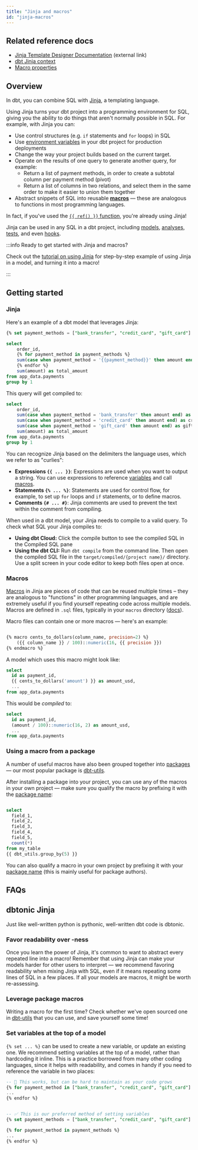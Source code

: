 ```yaml
---
title: "Jinja and macros"
id: "jinja-macros"
---
```


## Related reference docs
* [Jinja Template Designer Documentation](https://jinja.palletsprojects.com/page/templates/) (external link)
* [dbt Jinja context](/reference/dbt-jinja-functions)
* [Macro properties](macro-properties)

## Overview
In dbt, you can combine SQL with [Jinja](https://jinja.palletsprojects.com), a templating language.

Using Jinja turns your dbt project into a programming environment for SQL, giving you the ability to do things that aren't normally possible in SQL. For example, with Jinja you can:
* Use control structures (e.g. `if` statements and `for` loops) in SQL
* Use [environment variables](env_var) in your dbt project for production deployments
* Change the way your project builds based on the current target.
* Operate on the results of one query to generate another query, for example:
  * Return a list of payment methods, in order to create a subtotal column per payment method (pivot)
  * Return a list of columns in two relations, and select them in the same order to make it easier to union them together
* Abstract snippets of SQL into reusable [**macros**](#macros) — these are analogous to functions in most programming languages.

In fact, if you've used the [`{{ ref() }}` function](ref), you're already using Jinja!


Jinja can be used in any SQL in a dbt project, including [models](/docs/build/sql-models), [analyses](analyses), [tests](building-a-dbt-project/tests), and even [hooks](hooks-operations).



:::info Ready to get started with Jinja and macros?

Check out the [tutorial on using Jinja](using-jinja) for step-by-step example of using Jinja in a model, and turning it into a macro!

:::

## Getting started
### Jinja
Here's an example of a dbt model that leverages Jinja:

<File name='/models/order_payment_method_amounts.sql'>

```sql
{% set payment_methods = ["bank_transfer", "credit_card", "gift_card"] %}

select
    order_id,
    {% for payment_method in payment_methods %}
    sum(case when payment_method = '{{payment_method}}' then amount end) as {{payment_method}}_amount,
    {% endfor %}
    sum(amount) as total_amount
from app_data.payments
group by 1
```

</File>

This query will get compiled to:

<File name='/models/order_payment_method_amounts.sql'>

```sql
select
    order_id,
    sum(case when payment_method = 'bank_transfer' then amount end) as bank_transfer_amount,
    sum(case when payment_method = 'credit_card' then amount end) as credit_card_amount,
    sum(case when payment_method = 'gift_card' then amount end) as gift_card_amount,
    sum(amount) as total_amount
from app_data.payments
group by 1
```

</File>

You can recognize Jinja based on the delimiters the language uses, which we refer to as "curlies":
- **Expressions `{{ ... }}`**: Expressions are used when you want to output a string. You can use expressions to reference [variables](var) and call [macros](jinja-macros#macros).
- **Statements `{% ... %}`**: Statements are used for control flow, for example, to set up `for` loops and `if` statements, or to define macros.
-  **Comments `{# ... #}`**: Jinja comments are used to prevent the text within the comment from compiling.

When used in a dbt model, your Jinja needs to compile to a valid query. To check what SQL your Jinja compiles to:
* **Using dbt Cloud:** Click the compile button to see the compiled SQL in the Compiled SQL pane
* **Using the dbt CLI:** Run `dbt compile` from the command line. Then open the compiled SQL file in the `target/compiled/{project name}/` directory. Use a split screen in your code editor to keep both files open at once.

### Macros
[Macros](jinja-macros#macros) in Jinja are pieces of code that can be reused multiple times – they are analogous to "functions" in other programming languages, and are extremely useful if you find yourself repeating code across multiple models. Macros are defined in `.sql` files, typically in your `macros` directory ([docs](macro-paths)).

Macro files can contain one or more macros — here's an example:

<File name='macros/cents_to_dollars.sql'>

```sql

{% macro cents_to_dollars(column_name, precision=2) %}
    ({{ column_name }} / 100)::numeric(16, {{ precision }})
{% endmacro %}

```

</File>

A model which uses this macro might look like:

<File name='models/stg_payments.sql'>

```sql
select
  id as payment_id,
  {{ cents_to_dollars('amount') }} as amount_usd,
  ...
from app_data.payments

```

</File>

This would be _compiled_ to:

<File name='target/compiled/models/stg_payments.sql'>

```sql
select
  id as payment_id,
  (amount / 100)::numeric(16, 2) as amount_usd,
  ...
from app_data.payments
```

</File>


### Using a macro from a package
A number of useful macros have also been grouped together into [packages](package-management) — our most popular package is [dbt-utils](https://hub.getdbt.com/dbt-labs/dbt_utils/latest/).

After installing a package into your project, you can use any of the macros in your own project — make sure you qualify the macro by prefixing it with the [package name](project-configs/name):

```sql

select
  field_1,
  field_2,
  field_3,
  field_4,
  field_5,
  count(*)
from my_table
{{ dbt_utils.group_by(5) }}

```

You can also qualify a macro in your own project by prefixing it with your [package name](project-configs/name) (this is mainly useful for package authors).

## FAQs

<FAQ src="Accounts/dbt-specific-jinja" />
<FAQ src="Jinja/which-jinja-docs" />
<FAQ src="Jinja/quoting-column-names" />
<FAQ src="Jinja/jinja-whitespace" />
<FAQ src="Project/debugging-jinja" />
<FAQ src="Docs/documenting-macros" />
<FAQ src="Project/why-so-many-macros" />

## dbtonic Jinja

Just like well-written python is pythonic, well-written dbt code is dbtonic.

### Favor readability over <Term id="dry" />-ness
Once you learn the power of Jinja, it's common to want to abstract every repeated line into a macro! Remember that using Jinja can make your models harder for other users to interpret — we recommend favoring readability when mixing Jinja with SQL, even if it means repeating some lines of SQL in a few places. If all your models are macros, it might be worth re-assessing.

### Leverage package macros
Writing a macro for the first time? Check whether we've open sourced one in [dbt-utils](https://hub.getdbt.com/dbt-labs/dbt_utils/latest/) that you can use, and save yourself some time!

### Set variables at the top of a model
`{% set ... %}` can be used to create a new variable, or update an existing one. We recommend setting variables at the top of a model, rather than hardcoding it inline. This is a practice borrowed from many other coding languages, since it helps with readability, and comes in handy if you need to reference the variable in two places:


```sql
-- 🙅 This works, but can be hard to maintain as your code grows
{% for payment_method in ["bank_transfer", "credit_card", "gift_card"] %}
...
{% endfor %}


-- ✅ This is our preferred method of setting variables
{% set payment_methods = ["bank_transfer", "credit_card", "gift_card"] %}

{% for payment_method in payment_methods %}
...
{% endfor %}
```

<Snippet src="discourse-help-feed-header" />
<DiscourseHelpFeed tags="jinja"/>
